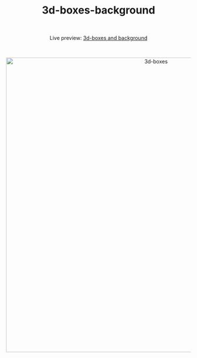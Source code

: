 <h1 align="center">3d-boxes-background</h1><br>
<p align="center">
Live preview: <a href="https://ash-win-n.github.io/3d-boxes-background/">3d-boxes and background</a></p><br>

<p align="center">
  <img width="802" alt="3d-boxes" src="https://user-images.githubusercontent.com/70138036/186627890-8bbac60e-08e0-4cc5-a71e-8d0d6f74c92d.png">

</p>
